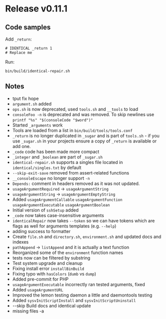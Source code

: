 # Release v0.11.1

## Code samples

Add `_return`:

    # IDENTICAL _return 1
    # Replace me

Run:

    bin/build/identical-repair.sh

## Notes

- tput fix hope
- `argument.sh` added
- `ops.sh` is now deprecated, used `tools.sh` and `__tools` to load
- `consoleFoo -n` is deprecated and was removed. To skip newlines use `printf "%s" "$(consoleCode "$word")"`
- Started `_arguments` work
- Tools are loaded from a list in `bin/build/tools/tools.conf`
- `_return` is no longer duplicated in `_sugar` and is part of `tools.sh` - if you use `_sugar.sh` in your projects ensure a copy of `_return` is available or add one.
- `_code` code has been made more compact
- `_integer` and `_boolean` are part of `_sugar.sh`
- `identical-repair.sh` supports a singles file located in `identical/singles.txt` by default
- `--skip-exit-save` removed from assert-related functions
- `__consoleEscape` no longer support `-n`
- `Depends:` comment in headers removed as it was not updated.
- `usageArgumentRequired` -> `usageArgumentString`
- `usageArgumentString` -> `usageArgumentEmptyString`
- Added `usageArgumentCallable` `usageArgumentFunction` `usageArgumentExecutable` `usageArgumentBoolean`
- Initial version of `sshSetup` added
- `_code` now takes case-insensitive arguments
- `identicalRepair` now takes `--token` so we can have tokens which are flags as well for arguments templates (e.g. `--help`)
- adding success to formatter
- Create `file.sh` and `directory.sh`, `environment.sh` and updated docs and indexes
- `pathAppend` -> `listAppend` and it is actually a text function
- Reorganized some of the `environment` function names
- tests now can be filtered by substring
- Test system upgrade and cleanup
- Fixing install error `installBinBuild`
- Fixing typo with `hasColors` (`dumb` vs `dump`)
- Added pre-commit for PHP
- `usageArgumentExecutable` incorrectly ran tested arguments, fixed
- Added `usageArgumentURL`
- Improved the lemon testing daemon a little and daemontools testing
- Added `sysvInitScriptInstall` and `sysvInitScriptUninstall`
- --skip Build docs and identical update
- missing files -a
